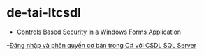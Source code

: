 # de-tai-ltcsdl

- [Controls Based Security in a Windows Forms Application](https://www.red-gate.com/simple-talk/dotnet/windows-forms/controls-based-security-in-a-windows-forms-application/)

-[Đăng nhập và phân quyền cơ bản trong C# với CSDL SQL Server](https://tuandc.com/lap-trinh/dang-nhap-va-phan-quyen-co-ban-trong-c-voi-csdl-sql-server.html)
